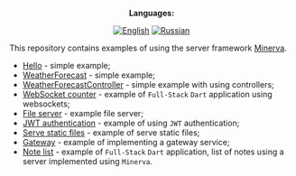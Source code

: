 <div align="center">

**Languages:**
  
[![English](https://img.shields.io/badge/Language-English-blue?style=?style=flat-square)](README.md)
[![Russian](https://img.shields.io/badge/Language-Russian-blue?style=?style=flat-square)](README.ru.md)

</div>

This repository contains examples of using the server framework [Minerva](https://github.com/GlebBatykov/minerva).

- [Hello](https://github.com/GlebBatykov/minerva_examples/tree/main/examples/hello) - simple example;
- [WeatherForecast](https://github.com/GlebBatykov/minerva_examples/tree/main/examples/weather_forecast) - simple example;
- [WeatherForecastController](https://github.com/GlebBatykov/minerva_examples/tree/main/examples/weather_forecast_controller) - simple example with using controllers;
- [WebSocket counter](https://github.com/GlebBatykov/minerva_examples/tree/main/examples/websocket_counter) - example of `Full-Stack` `Dart` application using websockets;
- [File server](https://github.com/GlebBatykov/minerva_examples/tree/main/examples/file_server) - example file server;
- [JWT authentication](https://github.com/GlebBatykov/minerva_examples/tree/main/examples/jwt_authentication) - example of using `JWT` authentication;
- [Serve static files](https://github.com/GlebBatykov/minerva_examples/tree/main/examples/serve_static_files) - example of serve static files;
- [Gateway](https://github.com/GlebBatykov/minerva_examples/tree/main/examples/gateway) - example of implementing a gateway service;
- [Note list](https://github.com/GlebBatykov/minerva_examples/tree/main/examples/note_list ) - example of `Full-Stack` `Dart` application, list of notes using a server implemented using `Minerva`.
